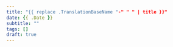 ```yaml
---
title: "{{ replace .TranslationBaseName "-" " " | title }}"
date: {{ .Date }}
subtitle: ""
tags: []
draft: true
---
```


